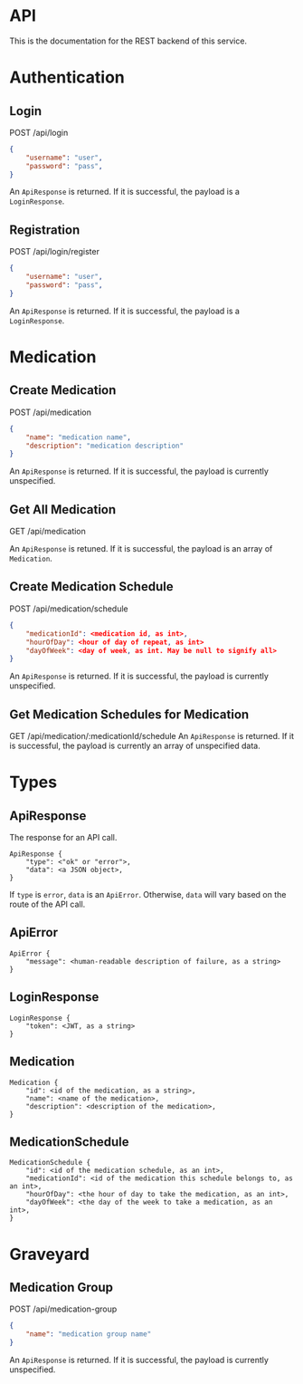 # API
This is the documentation for the REST backend of this service.

# Authentication

## Login
POST /api/login
```json
{
    "username": "user",
    "password": "pass",
}
```

An `ApiResponse` is returned. 
If it is successful, the payload is a `LoginResponse`.

## Registration
POST /api/login/register
```json
{
    "username": "user",
    "password": "pass",
}
```
An `ApiResponse` is returned. 
If it is successful, the payload is a `LoginResponse`.

# Medication

## Create Medication
POST /api/medication
```json
{
    "name": "medication name",
    "description": "medication description"
}
```
An `ApiResponse` is returned. 
If it is successful, the payload is currently unspecified.

## Get All Medication
GET /api/medication

An `ApiResponse` is retuned.
If it is successful, the payload is an array of `Medication`.

## Create Medication Schedule
POST /api/medication/schedule
```json
{
    "medicationId": <medication id, as int>,
    "hourOfDay": <hour of day of repeat, as int>
    "dayOfWeek": <day of week, as int. May be null to signify all>
}
```
An `ApiResponse` is returned. 
If it is successful, the payload is currently unspecified.

## Get Medication Schedules for Medication
GET /api/medication/:medicationId/schedule
An `ApiResponse` is returned. 
If it is successful, the payload is currently an array of unspecified data.

# Types

## ApiResponse
The response for an API call.

```
ApiResponse {
    "type": <"ok" or "error">,
    "data": <a JSON object>,
}
```

If `type` is `error`, `data` is an `ApiError`. 
Otherwise, `data` will vary based on the route of the API call.

## ApiError
```
ApiError {
    "message": <human-readable description of failure, as a string>
}
```

## LoginResponse
```
LoginResponse {
    "token": <JWT, as a string>
}
```

## Medication
```
Medication {
    "id": <id of the medication, as a string>,
    "name": <name of the medication>,
    "description": <description of the medication>,
}
```

## MedicationSchedule
```
MedicationSchedule {
    "id": <id of the medication schedule, as an int>,
    "medicationId": <id of the medication this schedule belongs to, as an int>,
    "hourOfDay": <the hour of day to take the medication, as an int>,
    "dayOfWeek": <the day of the week to take a medication, as an int>,
}
```

# Graveyard

## Medication Group
POST /api/medication-group
```json
{
    "name": "medication group name"
}
```
An `ApiResponse` is returned. 
If it is successful, the payload is currently unspecified.